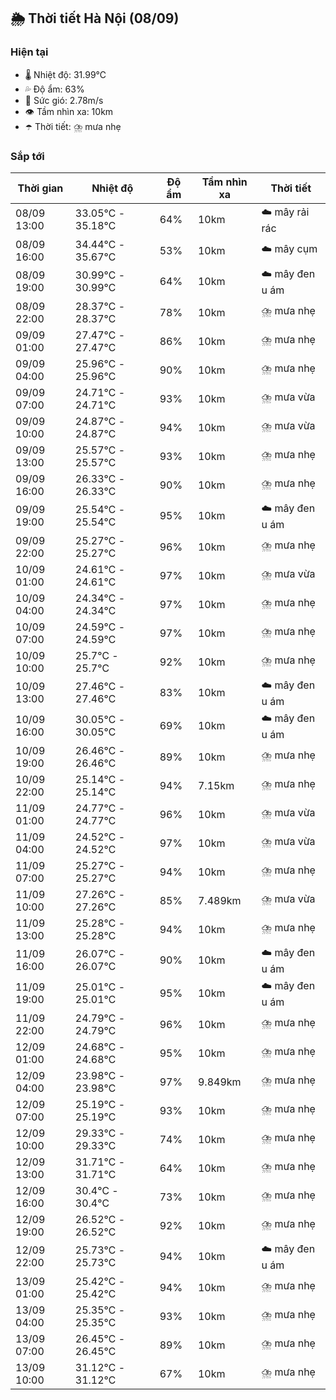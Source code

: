 ## 🌦️ Thời tiết Hà Nội (08/09)

### Hiện tại

- 🌡️ Nhiệt độ: 31.99℃
- 💦 Độ ẩm: 63%
- 💨 Sức gió: 2.78m/s
- 👁️ Tầm nhìn xa: 10km
- ☂️ Thời tiết: ⛈️ mưa nhẹ

### Sắp tới

| Thời gian | Nhiệt độ | Độ ẩm | Tầm nhìn xa | Thời tiết |
| --- | --- | --- | --- | --- |
| 08/09 13:00 | 33.05℃ - 35.18℃ | 64% | 10km | ☁️ mây rải rác |
| 08/09 16:00 | 34.44℃ - 35.67℃ | 53% | 10km | ☁️ mây cụm |
| 08/09 19:00 | 30.99℃ - 30.99℃ | 64% | 10km | ☁️ mây đen u ám |
| 08/09 22:00 | 28.37℃ - 28.37℃ | 78% | 10km | ⛈️ mưa nhẹ |
| 09/09 01:00 | 27.47℃ - 27.47℃ | 86% | 10km | ⛈️ mưa nhẹ |
| 09/09 04:00 | 25.96℃ - 25.96℃ | 90% | 10km | ⛈️ mưa nhẹ |
| 09/09 07:00 | 24.71℃ - 24.71℃ | 93% | 10km | ⛈️ mưa vừa |
| 09/09 10:00 | 24.87℃ - 24.87℃ | 94% | 10km | ⛈️ mưa vừa |
| 09/09 13:00 | 25.57℃ - 25.57℃ | 93% | 10km | ⛈️ mưa nhẹ |
| 09/09 16:00 | 26.33℃ - 26.33℃ | 90% | 10km | ⛈️ mưa nhẹ |
| 09/09 19:00 | 25.54℃ - 25.54℃ | 95% | 10km | ☁️ mây đen u ám |
| 09/09 22:00 | 25.27℃ - 25.27℃ | 96% | 10km | ⛈️ mưa nhẹ |
| 10/09 01:00 | 24.61℃ - 24.61℃ | 97% | 10km | ⛈️ mưa vừa |
| 10/09 04:00 | 24.34℃ - 24.34℃ | 97% | 10km | ⛈️ mưa nhẹ |
| 10/09 07:00 | 24.59℃ - 24.59℃ | 97% | 10km | ⛈️ mưa nhẹ |
| 10/09 10:00 | 25.7℃ - 25.7℃ | 92% | 10km | ⛈️ mưa nhẹ |
| 10/09 13:00 | 27.46℃ - 27.46℃ | 83% | 10km | ☁️ mây đen u ám |
| 10/09 16:00 | 30.05℃ - 30.05℃ | 69% | 10km | ☁️ mây đen u ám |
| 10/09 19:00 | 26.46℃ - 26.46℃ | 89% | 10km | ⛈️ mưa nhẹ |
| 10/09 22:00 | 25.14℃ - 25.14℃ | 94% | 7.15km | ⛈️ mưa nhẹ |
| 11/09 01:00 | 24.77℃ - 24.77℃ | 96% | 10km | ⛈️ mưa vừa |
| 11/09 04:00 | 24.52℃ - 24.52℃ | 97% | 10km | ⛈️ mưa vừa |
| 11/09 07:00 | 25.27℃ - 25.27℃ | 94% | 10km | ⛈️ mưa nhẹ |
| 11/09 10:00 | 27.26℃ - 27.26℃ | 85% | 7.489km | ⛈️ mưa vừa |
| 11/09 13:00 | 25.28℃ - 25.28℃ | 94% | 10km | ⛈️ mưa nhẹ |
| 11/09 16:00 | 26.07℃ - 26.07℃ | 90% | 10km | ☁️ mây đen u ám |
| 11/09 19:00 | 25.01℃ - 25.01℃ | 95% | 10km | ☁️ mây đen u ám |
| 11/09 22:00 | 24.79℃ - 24.79℃ | 96% | 10km | ⛈️ mưa nhẹ |
| 12/09 01:00 | 24.68℃ - 24.68℃ | 95% | 10km | ⛈️ mưa nhẹ |
| 12/09 04:00 | 23.98℃ - 23.98℃ | 97% | 9.849km | ⛈️ mưa nhẹ |
| 12/09 07:00 | 25.19℃ - 25.19℃ | 93% | 10km | ⛈️ mưa nhẹ |
| 12/09 10:00 | 29.33℃ - 29.33℃ | 74% | 10km | ⛈️ mưa nhẹ |
| 12/09 13:00 | 31.71℃ - 31.71℃ | 64% | 10km | ⛈️ mưa nhẹ |
| 12/09 16:00 | 30.4℃ - 30.4℃ | 73% | 10km | ⛈️ mưa nhẹ |
| 12/09 19:00 | 26.52℃ - 26.52℃ | 92% | 10km | ⛈️ mưa nhẹ |
| 12/09 22:00 | 25.73℃ - 25.73℃ | 94% | 10km | ☁️ mây đen u ám |
| 13/09 01:00 | 25.42℃ - 25.42℃ | 94% | 10km | ⛈️ mưa nhẹ |
| 13/09 04:00 | 25.35℃ - 25.35℃ | 93% | 10km | ⛈️ mưa nhẹ |
| 13/09 07:00 | 26.45℃ - 26.45℃ | 89% | 10km | ⛈️ mưa nhẹ |
| 13/09 10:00 | 31.12℃ - 31.12℃ | 67% | 10km | ⛈️ mưa nhẹ |
